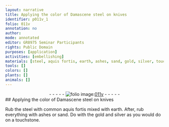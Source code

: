 ```yaml
---
layout: narrative
title: Applying the color of Damascene steel on knives
identifier: p011v_1
folio: 011v
annotation: no
author:
mode: annotated
editor: GR8975 Seminar Participants
rights: Public Domain
purposes: [application]
activities: [embellishing]
materials: [steel, aquis fortis, earth, ashes, sand, gold, silver, touchstone]
tools: []
colors: []
plants: []
animals: []
---
```


 <div class="folio" align="center">- - - - - <a href="http://gallica.bnf.fr/ark:/12148/btv1b10500001g/f28.image" target="_blank"><img src="https://cu-mkp.github.io/GR8975-edition/assets/photo-icon.png" alt="folio image: " style="display:inline-block; margin-bottom:-3px;"/>011v</a> - - - - - </div> 
## Applying the color of Damascene <span class="material_format"><span class="material">steel</span></span> on knives

 
 <span class="activity"></span>  Rub the <span class="material">steel</span> with <span class="material_format">common <span class="material"><span class="foreign">aquis fortis</span></span></span> mixed with <span class="material">earth</span>. After, rub everything with <span class="material">ashes</span> or <span class="material">sand</span>. Do with the <span class="material">gold</span> and <span class="material">silver</span> as you would do on a <span class="material">touchstone</span>.
 